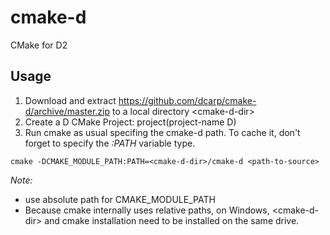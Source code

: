 cmake-d
=======

CMake for D2

Usage
-----

1. Download and extract https://github.com/dcarp/cmake-d/archive/master.zip to a local directory \<cmake-d-dir\>
2. Create a D CMake Project: project(project-name D)
3. Run cmake as usual specifing the cmake-d path. To cache it, don't forget to specify the *:PATH* variable type.<br/>
```
cmake -DCMAKE_MODULE_PATH:PATH=<cmake-d-dir>/cmake-d <path-to-source>
```

*Note:*
- use absolute path for CMAKE_MODULE_PATH
- Because cmake internally uses relative paths, on Windows, \<cmake-d-dir\> and cmake installation need to be installed on the same drive.

